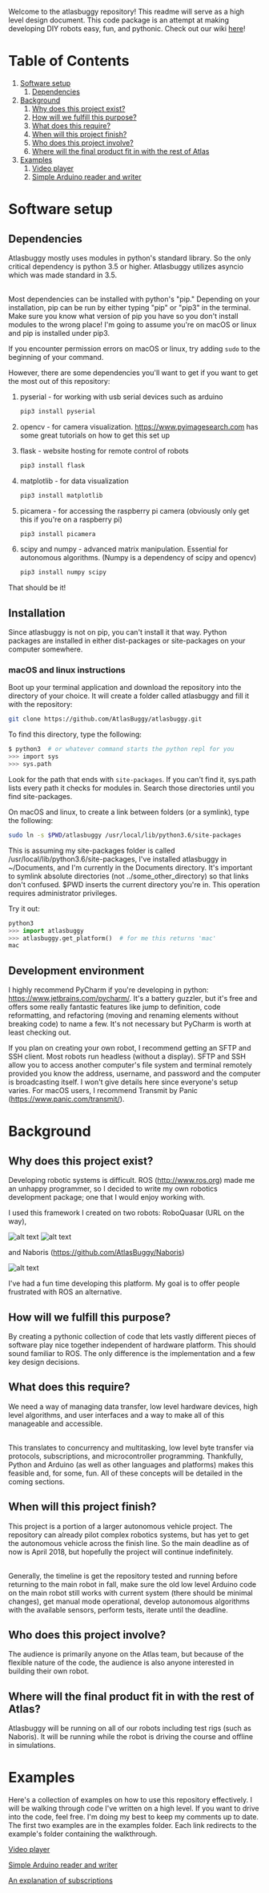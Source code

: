 Welcome to the atlasbuggy repository! This readme will serve as a high level design document. This code package is an attempt at making developing DIY robots easy, fun, and pythonic. Check out our wiki [here](https://github.com/AtlasBuggy/atlasbuggy/wiki)!

# Table of Contents
1. [Software setup](#setup)
    1. [Dependencies](#dependencies)
1. [Background](#background)
    1. [Why does this project exist?](#why)
    1. [How will we fulfill this purpose?](#how)
    1. [What does this require?](what)
    1. [When will this project finish?](#when)
    1. [Who does this project involve?](#who)
    1. [Where will the final product fit in with the rest of Atlas](#where)
1. [Examples](#examples)
    1. [Video player](examples/camera_demos/video_demo.md)
    1. [Simple Arduino reader and writer](examples/serial_demos/reader_writer.md)

# Software setup <a name="setup"></a>
## Dependencies

Atlasbuggy mostly uses modules in python's standard library. So the only critical dependency is python 3.5 or higher. Atlasbuggy utilizes asyncio which was made standard in 3.5.<br/><br/>

Most dependencies can be installed with python's "pip." Depending on your installation, pip can be run by either typing "pip" or "pip3" in the terminal. Make sure you know what version of pip you have so you don't install modules to the wrong place! I'm going to assume you're on macOS or linux and pip is installed under pip3.

If you encounter permission errors on macOS or linux, try adding ```sudo``` to the beginning of your command.

However, there are some dependencies you'll want to get if you want to get the most out of this repository:

1. pyserial - for working with usb serial devices such as arduino

    ```bash
    pip3 install pyserial
    ```
1. opencv - for camera visualization. https://www.pyimagesearch.com has some great tutorials on how to get this set up
1. flask - website hosting for remote control of robots

    ```bash
    pip3 install flask
    ```    
1. matplotlib - for data visualization

    ```bash
    pip3 install matplotlib
    ```
1. picamera - for accessing the raspberry pi camera (obviously only get this if you're on a raspberry pi)

    ```bash
    pip3 install picamera
    ```    
1. scipy and numpy - advanced matrix manipulation. Essential for autonomous algorithms. (Numpy is a dependency of scipy and opencv)
    ```bash
    pip3 install numpy scipy
    ```

That should be it!

## Installation
Since atlasbuggy is not on pip, you can't install it that way. Python packages are installed in either dist-packages or site-packages on your computer somewhere.

### macOS and linux instructions
Boot up your terminal application and download the repository into the directory of your choice. It will create a folder called atlasbuggy and fill it with the repository:

```bash
git clone https://github.com/AtlasBuggy/atlasbuggy.git
```

To find this directory, type the following:

```bash
$ python3  # or whatever command starts the python repl for you
>>> import sys
>>> sys.path
```

Look for the path that ends with ```site-packages```. If you can't find it, sys.path lists every path it checks for modules in. Search those directories until you find site-packages.

On macOS and linux, to create a link between folders (or a symlink), type the following:

```bash
sudo ln -s $PWD/atlasbuggy /usr/local/lib/python3.6/site-packages
```

This is assuming my site-packages folder is called /usr/local/lib/python3.6/site-packages, I've installed atlasbuggy in ~/Documents, and I'm currently in the Documents directory. It's important to symlink absolute directories (not ../some_other_directory) so that links don't confused. $PWD inserts the current directory you're in. This operation requires administrator privileges.

Try it out:

```python
python3
>>> import atlasbuggy
>>> atlasbuggy.get_platform()  # for me this returns 'mac'
mac
```

## Development environment
I highly recommend PyCharm if you're developing in python: https://www.jetbrains.com/pycharm/. It's a battery guzzler, but it's free and offers some really fantastic features like jump to definition, code reformatting, and refactoring (moving and renaming elements without breaking code) to name a few. It's not necessary but PyCharm is worth at least checking out.

If you plan on creating your own robot, I recommend getting an SFTP and SSH client. Most robots run headless (without a display). SFTP and SSH allow you to access another computer's file system and terminal remotely provided you know the address, username, and password and the computer is broadcasting itself. I won't give details here since everyone's setup varies. For macOS users, I recommend Transmit by Panic (https://www.panic.com/transmit/).

# Background <a name="background"></a>
## Why does this project exist? <a name="why"></a>

Developing robotic systems is difficult. ROS (http://www.ros.org) made me an unhappy programmer, so I decided to write my own robotics development package; one that I would enjoy working with.<br/>

I used this framework I created on two robots:
RoboQuasar (URL on the way),

![alt text](examples/readme_images/roboquasar.jpg "RoboQuasar")
![alt text](examples/readme_images/crossing_the_finish_line.jpg "Crossing the finish line")

and Naboris (https://github.com/AtlasBuggy/Naboris)

![alt text](examples/readme_images/naboris.jpg "Naboris")


I've had a fun time developing this platform. My goal is to offer people frustrated with ROS an alternative.

## How will we fulfill this purpose? <a name="how"></a>

By creating a pythonic collection of code that lets vastly different pieces of software play nice together independent of hardware platform. This should sound familiar to ROS. The only difference is the implementation and a few key design decisions.

## What does this require? <a name="what"></a>

We need a way of managing data transfer, low level hardware devices, high level algorithms, and user interfaces and a way to make all of this manageable and accessible.<br/><br/>

This translates to concurrency and multitasking, low level byte transfer via protocols, subscriptions, and microcontroller programming. Thankfully, Python and Arduino (as well as other languages and platforms) makes this feasible and, for some, fun. All of these concepts will be detailed in the coming sections.

## When will this project finish? <a name="when"></a>

This project is a portion of a larger autonomous vehicle project. The repository can already pilot complex robotics systems, but has yet to get the autonomous vehicle across the finish line. So the main deadline as of now is April 2018, but hopefully the project will continue indefinitely.<br/><br/>

Generally, the timeline is get the repository tested and running before returning to the main robot in fall, make sure the old low level Arduino code on the main robot still works with current system (there should be minimal changes), get manual mode operational, develop autonomous algorithms with the available sensors, perform tests, iterate until the deadline.

## Who does this project involve? <a name="who"></a>

The audience is primarily anyone on the Atlas team, but because of the flexible nature of the code, the audience is also anyone interested in building their own robot.

## Where will the final product fit in with the rest of Atlas? <a name="where"></a>

Atlasbuggy will be running on all of our robots including test rigs (such as Naboris). It will be running while the robot is driving the course and offline in simulations.

# Examples <a name="examples"></a>
Here's a collection of examples on how to use this repository effectively. I will be walking through code I've written on a high level. If you want to drive into the code, feel free. I'm doing my best to keep my comments up to date. The first two examples are in the examples folder. Each link redirects to the example's folder containing the walkthrough.

[Video player](examples/camera_demos/video_demo.md)

[Simple Arduino reader and writer](examples/serial_demos/reader_writer.md)

[An explanation of subscriptions](examples/subscription_demos/subscriptions.md)
